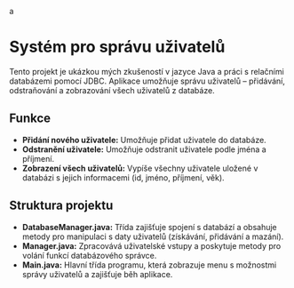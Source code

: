 a<h1>Systém pro správu uživatelů</h1>

<p> Tento projekt je ukázkou mých zkušeností v jazyce Java a práci s relačními databázemi pomocí JDBC. 
Aplikace umožňuje správu uživatelů – přidávání, odstraňování a zobrazování všech uživatelů z databáze.</p>

<h2>Funkce</h2>
<ul>
    <li><strong>Přidání nového uživatele:</strong> Umožňuje přidat uživatele do databáze.</li>
    <li><strong>Odstranění uživatele:</strong> Umožňuje odstranit uživatele podle jména a příjmení.</li>
    <li><strong>Zobrazení všech uživatelů:</strong> Vypíše všechny uživatele uložené v databázi s jejich informacemi (id, jméno, příjmení, věk).</li>
</ul>

<h2>Struktura projektu</h2>
<ul>
    <li><strong>DatabaseManager.java:</strong> Třída zajišťuje spojení s databází a obsahuje metody pro manipulaci s daty uživatelů (získávání, přidávání a mazání).</li>
    <li><strong>Manager.java:</strong> Zpracovává uživatelské vstupy a poskytuje metody pro volání funkcí databázového správce.</li>
    <li><strong>Main.java:</strong> Hlavní třída programu, která zobrazuje menu s možnostmi správy uživatelů a zajišťuje běh aplikace.</li>
</ul>
